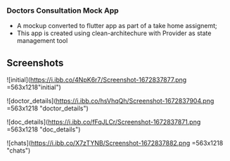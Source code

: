 ### Doctors Consultation Mock App

- A mockup converted to flutter app as part of a take home assignemt;
- This app is created using clean-architechure with Provider as state management tool

## Screenshots

![initial](https://i.ibb.co/4NpK6r7/Screenshot-1672837877.png =563x1218"initial")

![doctor_details](https://i.ibb.co/hsVhqQh/Screenshot-1672837904.png =563x1218 "doctor_details")

![doc_details](https://i.ibb.co/fFqJLCr/Screenshot-1672837871.png =563x1218 "doc_details")

![chats](https://i.ibb.co/X7zTYNB/Screenshot-1672837882.png =563x1218 "chats")